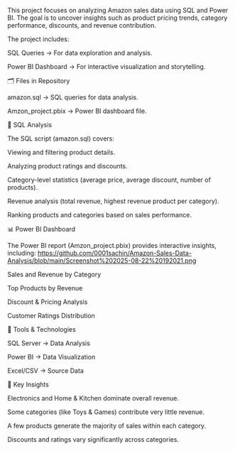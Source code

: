 This project focuses on analyzing Amazon sales data using SQL and Power BI.
The goal is to uncover insights such as product pricing trends, category performance, discounts, and revenue contribution.

The project includes:

SQL Queries → For data exploration and analysis.

Power BI Dashboard → For interactive visualization and storytelling.

🗂️ Files in Repository

amazon.sql → SQL queries for data analysis.

Amzon_project.pbix → Power BI dashboard file.

🧾 SQL Analysis

The SQL script (amazon.sql) covers:

Viewing and filtering product details.

Analyzing product ratings and discounts.

Category-level statistics (average price, average discount, number of products).

Revenue analysis (total revenue, highest revenue product per category).

Ranking products and categories based on sales performance.

📊 Power BI Dashboard

The Power BI report (Amzon_project.pbix) provides interactive insights, including:
https://github.com/0001sachin/Amazon-Sales-Data-Analysis/blob/main/Screenshot%202025-08-22%20192021.png

Sales and Revenue by Category

Top Products by Revenue

Discount & Pricing Analysis

Customer Ratings Distribution

🚀 Tools & Technologies

SQL Server → Data Analysis

Power BI → Data Visualization

Excel/CSV → Source Data

🔮 Key Insights

Electronics and Home & Kitchen dominate overall revenue.

Some categories (like Toys & Games) contribute very little revenue.

A few products generate the majority of sales within each category.

Discounts and ratings vary significantly across categories.
